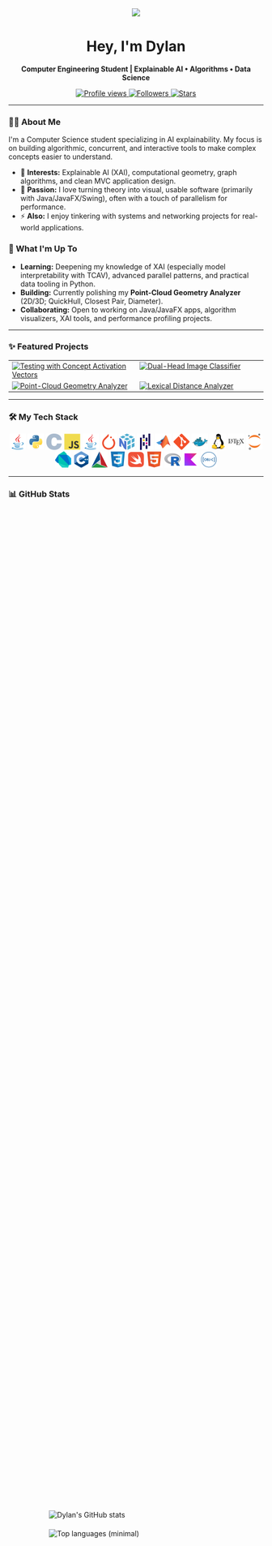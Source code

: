 <div align="center">
  <a href="https://github.com/dylanluigi">
    <img src="https://media.giphy.com/media/hvRJCLFzcasrR4ia7z/giphy.gif" width="50">
  </a>

  <h1>
    Hey, I'm Dylan
  </h1>

  <p>
    <strong>Computer Engineering Student | Explainable AI • Algorithms • Data Science</strong>
  </p>

  <p>
    <a href="https://github.com/dylanluigi">
      <img src="https://komarev.com/ghpvc/?username=dylanluigi&label=Profile%20Views&color=0e75b6&style=flat-square" alt="Profile views"/>
    </a>
    <a href="https://github.com/dylanluigi?tab=followers">
      <img src="https://img.shields.io/github/followers/dylanluigi?label=Followers&style=flat-square&color=0e75b6" alt="Followers"/>
    </a>
    <a href="https://github.com/dylanluigi?tab=repositories">
      <img src="https://img.shields.io/github/stars/dylanluigi?affiliations=OWNER&style=flat-square&color=0e75b6" alt="Stars"/>
    </a>
  </p>
</div>

---

### 👨‍💻 About Me

I'm a Computer Science student specializing in AI explainability. My focus is on building algorithmic, concurrent, and interactive tools to make complex concepts easier to understand.

-   🔭 **Interests:** Explainable AI (XAI), computational geometry, graph algorithms, and clean MVC application design.
-   🌱 **Passion:** I love turning theory into visual, usable software (primarily with Java/JavaFX/Swing), often with a touch of parallelism for performance.
-   ⚡ **Also:** I enjoy tinkering with systems and networking projects for real-world applications.

### 🚀 What I'm Up To

-   **Learning:** Deepening my knowledge of XAI (especially model interpretability with TCAV), advanced parallel patterns, and practical data tooling in Python.
-   **Building:** Currently polishing my **Point-Cloud Geometry Analyzer** (2D/3D; QuickHull, Closest Pair, Diameter).
-   **Collaborating:** Open to working on Java/JavaFX apps, algorithm visualizers, XAI tools, and performance profiling projects.

---

### ✨ Featured Projects

<table width="100%">
  <tr>
    <td width="50%" valign="top">
      <a href="https://github.com/dylanluigi/Testing-with-Concept-Activation-Vectors" target="_blank">
        <img src="https://github-readme-stats-six-umber-68.vercel.app/api/pin/?username=dylanluigi&repo=Testing-with-Concept-Activation-Vectors&theme=calm_pink&cache_seconds=3600" alt="Testing with Concept Activation Vectors"/>
      </a>
    </td>
    <td width="50%" valign="top">
      <a href="https://github.com/dylanluigi/Dual-Landscape-Classifier-Multi-Head-NN" target="_blank">
        <img src="https://github-readme-stats-six-umber-68.vercel.app/api/pin/?username=dylanluigi&repo=Dual-Landscape-Classifier-Multi-Head-NN&theme=calm_pink" alt="Dual-Head Image Classifier"/>
      </a>
    </td>
  </tr>
  <tr>
    <td width="50%" valign="top">
      <a href="https://github.com/dylanluigi/Point-Cluster-Distance-Calculations-and-Visualizer" target="_blank">
        <img src="https://github-readme-stats-six-umber-68.vercel.app/api/pin/?username=dylanluigi&repo=Point-Cluster-Distance-Calculations-and-Visualizer&theme=calm_pink" alt="Point-Cloud Geometry Analyzer"/>
      </a>
    </td>
    <td width="50%" valign="top">
      <a href="https://github.com/dylanluigi/Lexical-Distance-Analyzer" target="_blank">
        <img src="https://github-readme-stats-six-umber-68.vercel.app/api/pin/?username=dylanluigi&repo=Lexical-Distance-Analyzer&theme=calm_pink&cache_seconds=3600" alt="Lexical Distance Analyzer"/>
      </a>
    </td>
  </tr>
</table>

---

### 🛠️ My Tech Stack

<p align="center">
  <!-- Already in your list -->
  <img src="https://raw.githubusercontent.com/devicons/devicon/master/icons/java/java-original.svg" alt="Java" height="32"/>
  <img src="https://raw.githubusercontent.com/devicons/devicon/master/icons/python/python-original.svg" alt="Python" height="32"/>
  <img src="https://raw.githubusercontent.com/devicons/devicon/master/icons/c/c-original.svg" alt="C" height="32"/>
  <img src="https://raw.githubusercontent.com/devicons/devicon/master/icons/javascript/javascript-original.svg" alt="JavaScript" height="32"/>
  <img src="https://raw.githubusercontent.com/devicons/devicon/master/icons/java/java-original.svg" alt="JavaFX/Swing" title="JavaFX/Swing" height="32"/>
  <img src="https://raw.githubusercontent.com/devicons/devicon/master/icons/pytorch/pytorch-original.svg" alt="PyTorch" height="32"/>
  <img src="https://raw.githubusercontent.com/devicons/devicon/master/icons/numpy/numpy-original.svg" alt="NumPy" height="32"/>
  <img src="https://raw.githubusercontent.com/devicons/devicon/master/icons/pandas/pandas-original.svg" alt="pandas" height="32"/>
  <img src="https://raw.githubusercontent.com/devicons/devicon/master/icons/matlab/matlab-original.svg" alt="MATLAB" height="32"/>
  <img src="https://raw.githubusercontent.com/devicons/devicon/master/icons/git/git-original.svg" alt="Git" height="32"/>
  <img src="https://raw.githubusercontent.com/devicons/devicon/master/icons/docker/docker-original.svg" alt="Docker" height="32"/>
  <img src="https://raw.githubusercontent.com/devicons/devicon/master/icons/linux/linux-original.svg" alt="Linux" height="32"/>
  <img src="https://raw.githubusercontent.com/devicons/devicon/master/icons/latex/latex-original.svg" alt="LaTeX" height="32"/>

  <!-- Missing from screenshot -->
  <img src="https://raw.githubusercontent.com/devicons/devicon/master/icons/jupyter/jupyter-original.svg" alt="Jupyter Notebook" height="32"/>
  <img src="https://raw.githubusercontent.com/devicons/devicon/master/icons/dart/dart-original.svg" alt="Dart" height="32"/>
  <img src="https://raw.githubusercontent.com/devicons/devicon/master/icons/cplusplus/cplusplus-original.svg" alt="C++" height="32"/>
  <img src="https://raw.githubusercontent.com/devicons/devicon/master/icons/cmake/cmake-original.svg" alt="CMake" height="32"/>
  <img src="https://raw.githubusercontent.com/devicons/devicon/master/icons/css3/css3-original.svg" alt="CSS" height="32"/>
  <img src="https://raw.githubusercontent.com/devicons/devicon/master/icons/swift/swift-original.svg" alt="Swift" height="32"/>
  <img src="https://raw.githubusercontent.com/devicons/devicon/master/icons/html5/html5-original.svg" alt="HTML" height="32"/>
  <img src="https://raw.githubusercontent.com/devicons/devicon/master/icons/r/r-original.svg" alt="R" height="32"/>
  <img src="https://raw.githubusercontent.com/devicons/devicon/master/icons/kotlin/kotlin-original.svg" alt="Kotlin" height="32"/>
  <img src="https://raw.githubusercontent.com/devicons/devicon/master/icons/objectivec/objectivec-plain.svg" alt="Objective-C" height="32"/>
</p>


---

### 📊 GitHub Stats

<div style="display: flex; justify-content: center; align-items: center; height: 100vh; width: 100vw;">
  <div style="display: flex; flex-direction: column; align-items: center; gap: 20px; width: 90%; max-width: 800px;">
    <img src="https://github-readme-stats-six-umber-68.vercel.app/api?username=dylanluigi&show_icons=true&count_private=true&include_all_commits=true&theme=calm_pink" alt="Dylan's GitHub stats" width="100%" />
    <img src="https://github-readme-stats-six-umber-68.vercel.app/api/top-langs?username=dylanluigi&hide_progress=true&langs_count=15&theme=calm_pink&cache_seconds=7200" alt="Top languages (minimal)" width="100%" />
  </div>
</div>

### 📫 Get In Touch

<p align="center">
  <a href="https://www.linkedin.com/in/dylan-canning/" target="_blank">
    <img src="https://img.shields.io/badge/LinkedIn-0A66C2?style=for-the-badge&logo=linkedin&logoColor=white" alt="LinkedIn">
  </a>
  <a href="https://twitter.com/dylanluigi2" target="_blank">
    <img src="https://img.shields.io/badge/X-000000?style=for-the-badge&logo=x&logoColor=white" alt="X (Twitter)">
  </a>
  <a href="mailto:dylanluigicg@gmail.com">
    <img src="https://img.shields.io/badge/Gmail-D14836?style=for-the-badge&logo=gmail&logoColor=white" alt="Email">
  </a>
</p>

